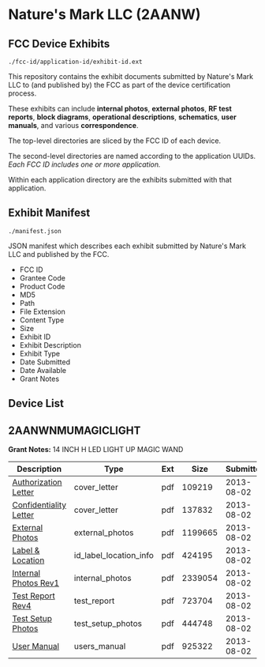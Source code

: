# Nature's Mark LLC (2AANW)
## FCC Device Exhibits

```
./fcc-id/application-id/exhibit-id.ext
```

This repository contains the exhibit documents submitted by Nature's Mark LLC to (and published by) the FCC as part of the device certification process.

These exhibits can include **internal photos**, **external photos**, **RF test reports**, **block diagrams**, **operational descriptions**, **schematics**, **user manuals**, and various **correspondence**.

The top-level directories are sliced by the FCC ID of each device.

The second-level directories are named according to the application UUIDs. *Each FCC ID includes one or more application.*

Within each application directory are the exhibits submitted with that application. 

## Exhibit Manifest

```
./manifest.json
```

JSON manifest which describes each exhibit submitted by Nature's Mark LLC and published by the FCC.

- FCC ID
- Grantee Code
- Product Code
- MD5
- Path
- File Extension
- Content Type
- Size
- Exhibit ID
- Exhibit Description
- Exhibit Type
- Date Submitted
- Date Available
- Grant Notes

## Device List
## 2AANWNMUMAGICLIGHT
**Grant Notes:** 14 INCH H LED LIGHT UP MAGIC WAND

| Description | Type | Ext | Size | Submitted | Available |
| ----------- | ---- | --- | ---- | --------- | --------- |
| [Authorization Letter](2AANWNMUMAGICLIGHT/c0d8b21eb5807e64f7326f92576ba40a/2032663.pdf) | cover_letter | pdf | 109219 | 2013-08-02 | 2013-08-02 |
| [Confidentiality Letter](2AANWNMUMAGICLIGHT/c0d8b21eb5807e64f7326f92576ba40a/2032664.pdf) | cover_letter | pdf | 137832 | 2013-08-02 | 2013-08-02 |
| [External Photos](2AANWNMUMAGICLIGHT/c0d8b21eb5807e64f7326f92576ba40a/2032665.pdf) | external_photos | pdf | 1199665 | 2013-08-02 | 2013-08-02 |
| [Label & Location](2AANWNMUMAGICLIGHT/c0d8b21eb5807e64f7326f92576ba40a/2032667.pdf) | id_label_location_info | pdf | 424195 | 2013-08-02 | 2013-08-02 |
| [Internal Photos Rev1](2AANWNMUMAGICLIGHT/c0d8b21eb5807e64f7326f92576ba40a/2032666.pdf) | internal_photos | pdf | 2339054 | 2013-08-02 | 2013-08-02 |
| [Test Report Rev4](2AANWNMUMAGICLIGHT/c0d8b21eb5807e64f7326f92576ba40a/2032668.pdf) | test_report | pdf | 723704 | 2013-08-02 | 2013-08-02 |
| [Test Setup Photos](2AANWNMUMAGICLIGHT/c0d8b21eb5807e64f7326f92576ba40a/2032669.pdf) | test_setup_photos | pdf | 444748 | 2013-08-02 | 2013-08-02 |
| [User Manual](2AANWNMUMAGICLIGHT/c0d8b21eb5807e64f7326f92576ba40a/2032670.pdf) | users_manual | pdf | 925322 | 2013-08-02 | 2013-08-02 |
